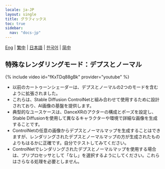 ```yaml
---
locale: ja-JP
layout: single
title: グラフィックス
toc: true
sidebar:
  nav: "docs-jp"
---
```

[Eng](/dancexr/features/graphics) | [繁中](/tw/dancexr/features/graphics) | [日本語](/jp/dancexr/features/graphics) | [한국어](/kr/dancexr/features/graphics) | [简中](/zh/dancexr/features/graphics)


## 特殊なレンダリングモード：デプスとノーマル
{% include video id="fKxTDq88gBk" provider="youtube" %}
* 以前のカートゥーンシェーダーは、デプスとノーマルの2つのモードを含むように拡張されました。
* これらは、Stable Diffusion ControlNetと組み合わせて使用するために設計されており、AI画像の基盤を提供します。
* 典型的なユースケースは、DanceXRのアクターの構成とポーズを設定し、Stable Diffusionを使用して異なるキャラクターや環境で詳細な画像を生成することです。
* ControlNetの任意の画像からデプスとノーマルマップを生成することはできますが、レンダリングされたデプスとノーマルマップの方が生成されたものよりもはるかに正確です。自分でテストしてみてください。
* ControlNetでレンダリングされたデプスとノーマルマップを使用する場合は、プリプロセッサとして「なし」を選択するようにしてください。これらはさらなる処理を必要としません。